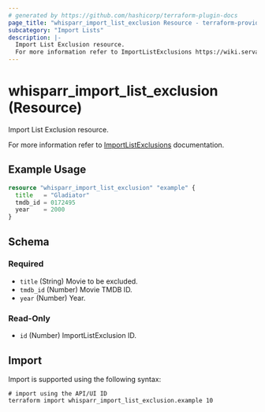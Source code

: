 ```yaml
---
# generated by https://github.com/hashicorp/terraform-plugin-docs
page_title: "whisparr_import_list_exclusion Resource - terraform-provider-whisparr"
subcategory: "Import Lists"
description: |-
  Import List Exclusion resource.
  For more information refer to ImportListExclusions https://wiki.servarr.com/whisparr/settings#list-exclusions documentation.
---
```


# whisparr_import_list_exclusion (Resource)

<!-- subcategory:Import Lists -->Import List Exclusion resource.
For more information refer to [ImportListExclusions](https://wiki.servarr.com/whisparr/settings#list-exclusions) documentation.

## Example Usage

```terraform
resource "whisparr_import_list_exclusion" "example" {
  title   = "Gladiator"
  tmdb_id = 0172495
  year    = 2000
}
```

<!-- schema generated by tfplugindocs -->
## Schema

### Required

- `title` (String) Movie to be excluded.
- `tmdb_id` (Number) Movie TMDB ID.
- `year` (Number) Year.

### Read-Only

- `id` (Number) ImportListExclusion ID.

## Import

Import is supported using the following syntax:

```shell
# import using the API/UI ID
terraform import whisparr_import_list_exclusion.example 10
```
